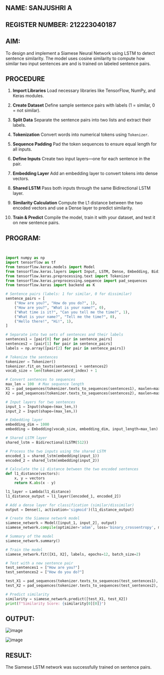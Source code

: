 
## NAME: SANJUSHRI A
## REGISTER NUMBER: 212223040187

## AIM:
To design and implement a Siamese Neural Network using LSTM to detect sentence similarity. The model uses cosine similarity to compute how similar two input sentences are and is trained on labeled sentence pairs.

## PROCEDURE


1. **Import Libraries**
   Load necessary libraries like TensorFlow, NumPy, and Keras modules.

2. **Create Dataset**
   Define sample sentence pairs with labels (1 = similar, 0 = not similar).

3. **Split Data**
   Separate the sentence pairs into two lists and extract their labels.

4. **Tokenization**
   Convert words into numerical tokens using `Tokenizer`.

5. **Sequence Padding**
   Pad the token sequences to ensure equal length for all inputs.

6. **Define Inputs**
   Create two input layers—one for each sentence in the pair.

7. **Embedding Layer**
   Add an embedding layer to convert tokens into dense vectors.

8. **Shared LSTM**
   Pass both inputs through the same Bidirectional LSTM layer.

9. **Similarity Calculation**
   Compute the L1 distance between the two encoded vectors and use a Dense layer to predict similarity.

10. **Train & Predict**
    Compile the model, train it with your dataset, and test it on new sentence pairs.



## PROGRAM:
```python


import numpy as np
import tensorflow as tf
from tensorflow.keras.models import Model
from tensorflow.keras.layers import Input, LSTM, Dense, Embedding, Bidirectional, Lambda
from tensorflow.keras.preprocessing.text import Tokenizer
from tensorflow.keras.preprocessing.sequence import pad_sequences
from tensorflow.keras import backend as K

# Sentence pairs (labels: 1 for similar, 0 for dissimilar)
sentence_pairs = [
    ("How are you?", "How do you do?", 1),
    ("How are you?", "What is your name?", 0),
    ("What time is it?", "Can you tell me the time?", 1),
    ("What is your name?", "Tell me the time?", 0),
    ("Hello there!", "Hi!", 1),
]

# Separate into two sets of sentences and their labels
sentences1 = [pair[0] for pair in sentence_pairs]
sentences2 = [pair[1] for pair in sentence_pairs]
labels = np.array([pair[2] for pair in sentence_pairs])

# Tokenize the sentences
tokenizer = Tokenizer()
tokenizer.fit_on_texts(sentences1 + sentences2)
vocab_size = len(tokenizer.word_index) + 1

# Convert sentences to sequences
max_len = 100  # Max sequence length
X1 = pad_sequences(tokenizer.texts_to_sequences(sentences1), maxlen=max_len)
X2 = pad_sequences(tokenizer.texts_to_sequences(sentences2), maxlen=max_len)

# Input layers for two sentences
input_1 = Input(shape=(max_len,))
input_2 = Input(shape=(max_len,))

# Embedding layer
embedding_dim = 1000
embedding = Embedding(vocab_size, embedding_dim, input_length=max_len)

# Shared LSTM layer
shared_lstm = Bidirectional(LSTM(512))

# Process the two inputs using the shared LSTM
encoded_1 = shared_lstm(embedding(input_1))
encoded_2 = shared_lstm(embedding(input_2))

# Calculate the L1 distance between the two encoded sentences
def l1_distance(vectors):
    x, y = vectors
    return K.abs(x - y)

l1_layer = Lambda(l1_distance)
l1_distance_output = l1_layer([encoded_1, encoded_2])

# Add a dense layer for classification (similar/dissimilar)
output = Dense(1, activation='sigmoid')(l1_distance_output)

# Create the Siamese network model
siamese_network = Model([input_1, input_2], output)
siamese_network.compile(optimizer='adam', loss='binary_crossentropy', metrics=['accuracy'])

# Summary of the model
siamese_network.summary()

# Train the model
siamese_network.fit([X1, X2], labels, epochs=12, batch_size=2)

# Test with a new sentence pair
test_sentences1 = ["How are you?"]
test_sentences2 = ["How do you do?"]

test_X1 = pad_sequences(tokenizer.texts_to_sequences(test_sentences1), maxlen=max_len)
test_X2 = pad_sequences(tokenizer.texts_to_sequences(test_sentences2), maxlen=max_len)

# Predict similarity
similarity = siamese_network.predict([test_X1, test_X2])
print(f"Similarity Score: {similarity[0][0]}")

```

## OUTPUT:
![image](https://github.com/user-attachments/assets/fe3f981d-8d94-436d-aa94-2a2daa3ad260)

![image](https://github.com/user-attachments/assets/203d8313-d6dd-429b-aa01-5f01b09de71b)

## RESULT:
The Siamese LSTM network was successfully trained on sentence pairs.

